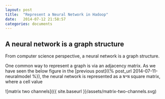 ```yaml
---
layout: post
title:  "Represent a Neural Network in Hadoop"
date:   2014-07-12 21:58:57
categories: documents
---
```


## A neural network is a graph structure

From computer science perspective, a neural network is a graph
structure.

One common way to represent a graph is via an adjacency matrix. As we
have seen the below figure in the [previous post]({% post_url 2014-07-11-neuralmodel %}),
the neural network is represented as a `N*N` square matrix, where a
cell value

![matrix two channels]({{ site.baseurl }}/assets/matrix-two-channels.svg)
 
